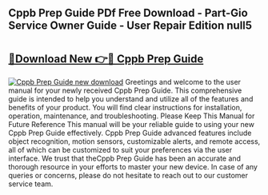 ## Cppb Prep Guide PDf Free Download - Part-Gio Service Owner Guide - User Repair Edition null5

# <h2><a href="http://bc70027.oget.top/?id=Cppb+Prep+Guide">🔗Download New 👉🔴 Cppb Prep Guide</a></h2>

[![Cppb Prep Guide new download](https://i.imgur.com/5g1atiW.png)](http://bc70027.oget.top/?id=Cppb+Prep+Guide)
Greetings and welcome to the user manual for your newly received Cppb Prep Guide. This comprehensive guide is intended to help you understand and utilize all of the features and benefits of your product. You will find clear instructions for installation, operation, maintenance, and troubleshooting. Please Keep This Manual for Future Reference This manual will be your reliable guide to using your new Cppb Prep Guide effectively. Cppb Prep Guide advanced features include object recognition, motion sensors, customizable alerts, and remote access, all of which can be customized to suit your preferences via the user interface. We trust that theCppb Prep Guide has been an accurate and thorough resource in your efforts to master your new device. In case of any queries or concerns, please do not hesitate to reach out to our customer service team.
